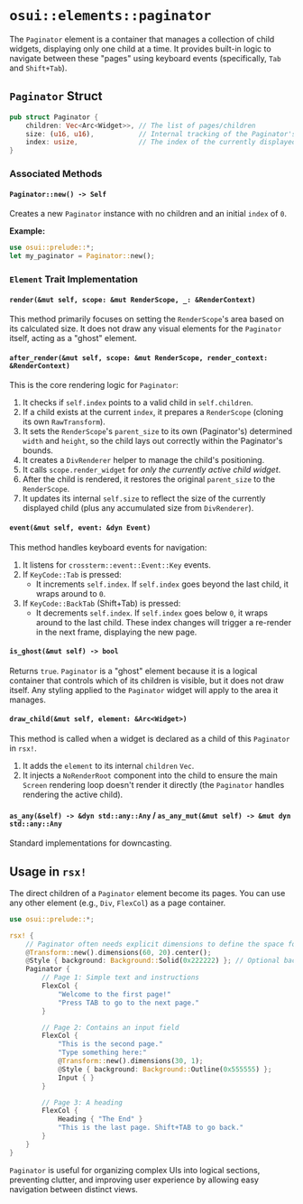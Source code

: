 # `osui::elements::paginator`

The `Paginator` element is a container that manages a collection of child widgets, displaying only one child at a time. It provides built-in logic to navigate between these "pages" using keyboard events (specifically, `Tab` and `Shift+Tab`).

## `Paginator` Struct

```rust
pub struct Paginator {
    children: Vec<Arc<Widget>>, // The list of pages/children
    size: (u16, u16),           // Internal tracking of the Paginator's calculated size
    index: usize,               // The index of the currently displayed child
}
```

### Associated Methods

#### `Paginator::new() -> Self`
Creates a new `Paginator` instance with no children and an initial `index` of `0`.

**Example:**
```rust
use osui::prelude::*;
let my_paginator = Paginator::new();
```

### `Element` Trait Implementation

#### `render(&mut self, scope: &mut RenderScope, _: &RenderContext)`
This method primarily focuses on setting the `RenderScope`'s area based on its calculated size. It does not draw any visual elements for the `Paginator` itself, acting as a "ghost" element.

#### `after_render(&mut self, scope: &mut RenderScope, render_context: &RenderContext)`
This is the core rendering logic for `Paginator`:
1.  It checks if `self.index` points to a valid child in `self.children`.
2.  If a child exists at the current `index`, it prepares a `RenderScope` (cloning its own `RawTransform`).
3.  It sets the `RenderScope`'s `parent_size` to its own (Paginator's) determined `width` and `height`, so the child lays out correctly within the Paginator's bounds.
4.  It creates a `DivRenderer` helper to manage the child's positioning.
5.  It calls `scope.render_widget` for *only the currently active child widget*.
6.  After the child is rendered, it restores the original `parent_size` to the `RenderScope`.
7.  It updates its internal `self.size` to reflect the size of the currently displayed child (plus any accumulated size from `DivRenderer`).

#### `event(&mut self, event: &dyn Event)`
This method handles keyboard events for navigation:
1.  It listens for `crossterm::event::Event::Key` events.
2.  If `KeyCode::Tab` is pressed:
    *   It increments `self.index`. If `self.index` goes beyond the last child, it wraps around to `0`.
3.  If `KeyCode::BackTab` (Shift+Tab) is pressed:
    *   It decrements `self.index`. If `self.index` goes below `0`, it wraps around to the last child.
These index changes will trigger a re-render in the next frame, displaying the new page.

#### `is_ghost(&mut self) -> bool`
Returns `true`. `Paginator` is a "ghost" element because it is a logical container that controls which of its children is visible, but it does not draw itself. Any styling applied to the `Paginator` widget will apply to the area it manages.

#### `draw_child(&mut self, element: &Arc<Widget>)`
This method is called when a widget is declared as a child of this `Paginator` in `rsx!`.
1.  It adds the `element` to its internal `children` `Vec`.
2.  It injects a `NoRenderRoot` component into the child to ensure the main `Screen` rendering loop doesn't render it directly (the `Paginator` handles rendering the active child).

#### `as_any(&self) -> &dyn std::any::Any` / `as_any_mut(&mut self) -> &mut dyn std::any::Any`
Standard implementations for downcasting.

## Usage in `rsx!`

The direct children of a `Paginator` element become its pages. You can use any other element (e.g., `Div`, `FlexCol`) as a page container.

```rust
use osui::prelude::*;

rsx! {
    // Paginator often needs explicit dimensions to define the space for its pages
    @Transform::new().dimensions(60, 20).center();
    @Style { background: Background::Solid(0x222222) }; // Optional background for the paginator's area
    Paginator {
        // Page 1: Simple text and instructions
        FlexCol {
            "Welcome to the first page!"
            "Press TAB to go to the next page."
        }

        // Page 2: Contains an input field
        FlexCol {
            "This is the second page."
            "Type something here:"
            @Transform::new().dimensions(30, 1);
            @Style { background: Background::Outline(0x555555) };
            Input { }
        }

        // Page 3: A heading
        FlexCol {
            Heading { "The End" }
            "This is the last page. Shift+TAB to go back."
        }
    }
}
```
`Paginator` is useful for organizing complex UIs into logical sections, preventing clutter, and improving user experience by allowing easy navigation between distinct views.
